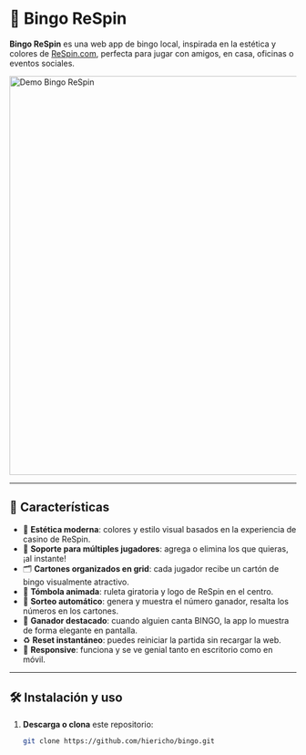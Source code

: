 # 🎲 Bingo ReSpin

**Bingo ReSpin** es una web app de bingo local, inspirada en la estética y colores de [ReSpin.com](https://respin.com), perfecta para jugar con amigos, en casa, oficinas o eventos sociales.

<img src="https://s3-eu-west-1.amazonaws.com/tpd/logos/661ff470f6a0863f5cb3ebc4/0x0.png" alt="Demo Bingo ReSpin" width="700"/>

---

## 🚀 Características

- 🎨 **Estética moderna**: colores y estilo visual basados en la experiencia de casino de ReSpin.
- 👥 **Soporte para múltiples jugadores**: agrega o elimina los que quieras, ¡al instante!
- 🗂️ **Cartones organizados en grid**: cada jugador recibe un cartón de bingo visualmente atractivo.
- 🎰 **Tómbola animada**: ruleta giratoria y logo de ReSpin en el centro.
- 🔢 **Sorteo automático**: genera y muestra el número ganador, resalta los números en los cartones.
- 🥇 **Ganador destacado**: cuando alguien canta BINGO, la app lo muestra de forma elegante en pantalla.
- ♻️ **Reset instantáneo**: puedes reiniciar la partida sin recargar la web.
- 📱 **Responsive**: funciona y se ve genial tanto en escritorio como en móvil.

---

## 🛠️ Instalación y uso

1. **Descarga o clona** este repositorio:
   ```sh
   git clone https://github.com/hiericho/bingo.git
